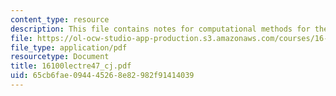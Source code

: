 ```yaml
---
content_type: resource
description: This file contains notes for computational methods for the euler equations.
file: https://ol-ocw-studio-app-production.s3.amazonaws.com/courses/16-100-aerodynamics-fall-2005/65cb6fae094445268e82982f91414039_16100lectre47_cj.pdf
file_type: application/pdf
resourcetype: Document
title: 16100lectre47_cj.pdf
uid: 65cb6fae-0944-4526-8e82-982f91414039
---
```

